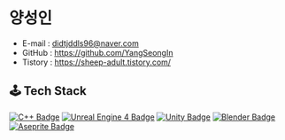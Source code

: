 # 양성인
- E-mail : didtjddls96@naver.com
- GitHub : https://github.com/YangSeongIn
- Tistory : https://sheep-adult.tistory.com/

## 🕹 Tech Stack  
[![C++ Badge](https://img.shields.io/badge/c++-00599C?&style=for-the-badge&logo=c%2B%2B&logoColor=white)]()
[![Unreal Engine 4 Badge](https://img.shields.io/badge/unrealengine-%23313131.svg?style=for-the-badge&logo=unrealengine&logoColor=white)]()
[![Unity Badge](https://img.shields.io/badge/unity-%23000000.svg?style=for-the-badge&logo=unity&logoColor=white)]()
[![Blender Badge](https://img.shields.io/badge/blender-F5792A?&style=for-the-badge&logo=blender&logoColor=white)]()
[![Aseprite Badge](https://img.shields.io/badge/Aseprite-7D929E?&style=for-the-badge&logo=aseprite&logoColor=white)]()
</hr>
